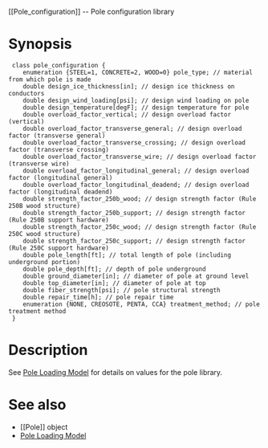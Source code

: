 [[Pole_configuration]] -- Pole configuration library

# Synopsis
~~~
 class pole_configuration {
 	enumeration {STEEL=1, CONCRETE=2, WOOD=0} pole_type; // material from which pole is made
 	double design_ice_thickness[in]; // design ice thickness on conductors
 	double design_wind_loading[psi]; // design wind loading on pole
 	double design_temperature[degF]; // design temperature for pole
 	double overload_factor_vertical; // design overload factor (vertical)
 	double overload_factor_transverse_general; // design overload factor (transverse general)
 	double overload_factor_transverse_crossing; // design overload factor (transverse crossing)
 	double overload_factor_transverse_wire; // design overload factor (transverse wire)
 	double overload_factor_longitudinal_general; // design overload factor (longitudinal general)
 	double overload_factor_longitudinal_deadend; // design overload factor (longitudinal deadend)
 	double strength_factor_250b_wood; // design strength factor (Rule 250B wood structure)
 	double strength_factor_250b_support; // design strength factor (Rule 250B support hardware)
 	double strength_factor_250c_wood; // design strength factor (Rule 250C wood structure)
 	double strength_factor_250c_support; // design strength factor (Rule 250C support hardware)
 	double pole_length[ft]; // total length of pole (including underground portion)
 	double pole_depth[ft]; // depth of pole underground
 	double ground_diameter[in]; // diameter of pole at ground level
 	double top_diameter[in]; // diameter of pole at top
 	double fiber_strength[psi]; // pole structural strength
 	double repair_time[h]; // pole repair time
 	enumeration {NONE, CREOSOTE, PENTA, CCA} treatment_method; // pole treatment method
 }
~~~

# Description

See [Pole Loading Model](https://github.com/slacgismo/gridlabd/raw/grip/powerflow/docs/pole_loading.pdf) for details on values for the pole library.

# See also

* [[Pole]] object
* [Pole Loading Model](https://github.com/slacgismo/gridlabd/raw/grip/powerflow/docs/pole_loading.pdf)
